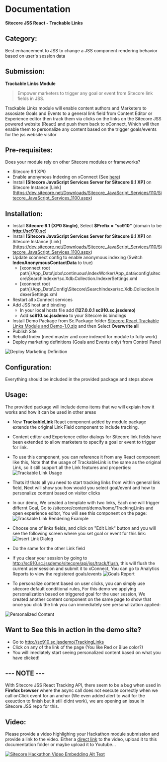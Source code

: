 # Documentation

**Sitecore JSS React - Trackable Links**

## Category:
Best enhancement to JSS to change a JSS component rendering behavior based on user's session data

## Submission:
**Trackable Links Module** 
> Empower marketers to trigger any goal or event from Sitecore link fields in JSS.

Trackable Links module will enable content authors and Marketers to assosiate Goals and Events to a general link field from Content Editor or Experience editor then track them via clicks on the links on the Sitecore JSS powered website (React) and push them back to xConnect, Which will then enable them to personalize any content based on the trigger goals/events for the jss website visitor 

## Pre-requisites:

Does your module rely on other Sitecore modules or frameworks?

- Sitecore 9.1 XP0
- Enable anonymous Indexing on xConnect (See [here](https://doc.sitecore.com/developers/91/sitecore-experience-platform/en/enable-indexing-of-anonymous-contacts.html))
- Install **[Sitecore JavaScript Services Server for Sitecore 9.1 XP]** on Sitecore Instance [Link]
(https://dev.sitecore.net/Downloads/Sitecore_JavaScript_Services/110/Sitecore_JavaScript_Services_1100.aspx)

## Installation:

- Install **Sitecore 9.1 (XP0 Single)**, Select **$Prefix = "sc910"** (domain to be **http://sc910.sc**)
- Install **[Sitecore JavaScript Services Server for Sitecore 9.1 XP]** on Sitecore Instance [Link]
(https://dev.sitecore.net/Downloads/Sitecore_JavaScript_Services/110/Sitecore_JavaScript_Services_1100.aspx)
- Update xconnect config to enable anonymous indexing (Switch **IndexAnonymousContactData** to true)
  - [xconnect root path]\App_Data\jobs\continuous\IndexWorker\App_data\config\sitecore\SearchIndexer\sc.Xdb.Collection.IndexerSettings.xml
  - [xconnect root path]\App_Data\Config\Sitecore\SearchIndexer\sc.Xdb.Collection.IndexerSettings.xml
- Restart all xConnect services
- Add JSS host and binding
  - In your local hosts file add **(127.0.0.1 sc910.sc.jssdemo)**
  - Add **sc910.sc.jssdemo** to your Sitecore iis bindings 
- Install Demo Package from Sc.Package folder [Sitecore React Trackable Links Module and Demo-1.0.zip](https://github.com/Sitecore-Hackathon/2019-Sitecorps/raw/master/sc.package/Sitecore%20React%20Trackable%20Links%20Module%20and%20Demo-1.0.zip "Sitecore React Trackable Links Module and Demo-1.0.zip")  and then Select **Overwrite all**
- Publish Site
- Rebuild Index (need master and core indexed for module to fully work)
- Deploy marketing definitions (Goals and Events only) from Control Panel 

![Deploy Marketing Definition](images/Deploy-marketing-definitions.png?raw=true "Deploy Marketing Definition")


## Configuration:

Everything should be included in the provided package and steps above

## Usage:

The provided package will include demo items that we will explain how it works and how it can be used in other areas

-  New **TrackableLink** React component added by module package extends the original Link Field component to include tracking.
- Content editor and Experience editor dialogs for Sitecore link fields have been extended to allow marketers to specify a goal or event to trigger for link.
- To use this component, you can reference it from any React component like this, Note that the usage of TrackableLink is the same as the original Link, so it still support all the Link features and properties:
![Trackable Link Usage](images/TrackableLinkUsage.png?raw=true "Trackable Link Usage")
- Thats it! thats all you need to start tracking links from within general link field, Next will show you how would you select goal/event and how to personalize content based on visitor clicks
- In our demo, We created a template with two links, Each one will trigger differnt Goal, Go to /sitecore/content/demo/home/TrackingLinks and open experience editor, You will see this component on the page:
![Trackable Link Rendering Example](images/TrackableLinkRendering.png?raw=true "Trackable Link Rendering Example")
- Choose one of links fields, and click on "Edit Link" button and you will see the following screen where you set goal or event for this link:
![Insert Link Dialog](images/InsertLinkDialog.png?raw=true "Insert Link Dialog")
- Do the same for the other Link field
- If you clear your session by going to http://sc910.sc.jssdemo/sitecore/api/jss/track/flush, this will flush the current user session and submit it to xConnect, You can go to Analytics Reports to view the registered goals/events
![Goals Report](images/LinksReports.png?raw=true "Goals Report")

- To personalize content based on user clicks, you can simply use sitecore default conditional rules, For this demo we applying personalization based on triggered goal for the user session, We created another content component on the same page to show that once you click the link you can immediately see personalization applied:

![Personalized Content](images/PersonalizedContent.png?raw=true "Personalized Content")

## Want to See this in action in the demo site?
- Go to http://sc910.sc.jssdemo/TrackingLinks
- Click on any of the link of the page (You like Red or Blue color?)
- You will imediately start seeing personalized content based on what you have clicked!

## --- NOTE ---
With Sitecore JSS React Tracking API, there seem to be a bug when used in **Firefox browser** where the async call does not execute correctly when we call onClick event for an anchor (We even added alert to wait for the exeuction to finish but it still didnt work), we are opening an issue in Sitecore JSS repo for this.

## Video:

Please provide a video highlighing your Hackathon module submission and provide a link to the video. Either a [direct link](https://www.youtube.com/watch?v=EpNhxW4pNKk) to the video, upload it to this documentation folder or maybe upload it to Youtube...

[![Sitecore Hackathon Video Embedding Alt Text](https://img.youtube.com/vi/EpNhxW4pNKk/0.jpg)](https://www.youtube.com/watch?v=EpNhxW4pNKk)
